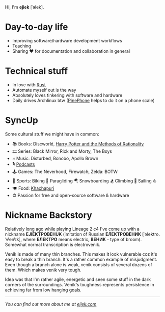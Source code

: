 Hi, I'm **ejiek** [ˈəlek].

# Day-to-day life

* Improving software/hardware development workflows
* Teaching
* Sharing ❤️️ for documentation and collaboration in general

# Technical stuff

* In love with [Rust](https://www.rust-lang.org/)
* Automate myself out is the way
* Absolutely loves tinkering with software and hardware
* Daily drives Archlinux btw ([PinePhone](https://www.pine64.org/pinephone/) helps to do it on a phone scale)

# SyncUp
Some cultural stuff we might have in common:

* 📚 Books: Discworld, [Harry Potter and the Methods of Rationality](http://www.hpmor.com/)
* 🎞️ Series: Black Mirror, Rick and Morty, The Boys
* 🎶 Music: Disturbed, Bonobo, Apollo Brown
* 🎙️ [Podcasts](https://gpodder.net/user/ejiek/subscriptions)
* 🕹️ Games: The Neverhood, Firewatch, Zelda: BOTW
* 🏅 Sports: Biking 🚵 Paragliding 🪂 Snowboarding 🏂 Climbing 🧗 Sailing ⛵
* 🍽️ Food: [Khachapuri](https://en.wikipedia.org/wiki/Khachapuri)
* 🄯 Passion for free and open-source software & hardware

# Nickname Backstory

Relatively long ago while playing Lineage 2 c4 I've come up with a nickname **EJIEKTPOBEHUK** (imitation of Russian **ЕЛЕКТРОВЕНИК** [ˈəlektro.ˈvʲenʲɪk], where **ЕЛЕКТРО** means electric, **ВЕНИК** - type of broom).
Somewhat normal transcription is electrovenik.

Venik is made of many thin branches.
This makes it look vulnerable coz it's easy to break a thin branch.
It's a rather common example of misjudgment.
Even though a branch alone is weak, venik consists of several dozens of them.
Which makes venik very tough.

Idea was that I'm rather agile, energetic and seen some stuff in the dark corners of the surroundings.
Venik's toughness represents persistence in achieving far from low hanging goals.

___
*You can find out more about me at [ejiek.com](https://ejiek.com)*
<!--
**ejiek/ejiek** is a ✨ _special_ ✨ repository because its `README.md` (this file) appears on your GitHub profile.

Here are some ideas to get you started:

- 🔭 I’m currently working on ...
- 🌱 I’m currently learning ...
- 👯 I’m looking to collaborate on ...
- 🤔 I’m looking for help with ...
- 💬 Ask me about ...
- 📫 How to reach me: ...
- 😄 Pronouns: ...
- ⚡ Fun fact: ...
-->
